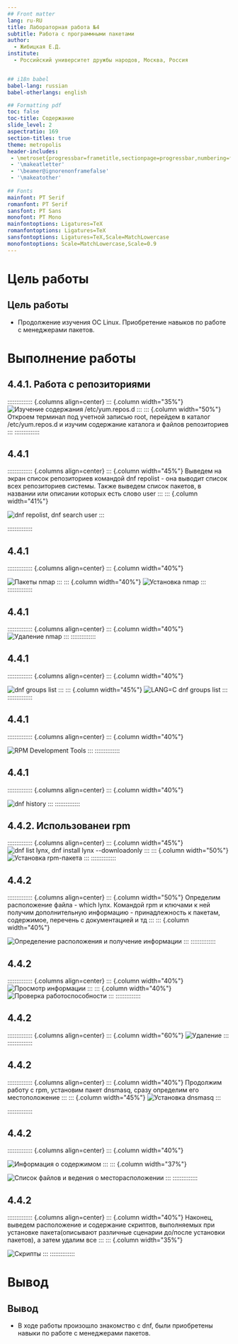 ```yaml
---
## Front matter
lang: ru-RU
title: Лабораторная работа №4
subtitle: Работа с программными пакетами
author:
  - Жибицкая Е.Д.
institute:
  - Российский университет дружбы народов, Москва, Россия


## i18n babel
babel-lang: russian
babel-otherlangs: english

## Formatting pdf
toc: false
toc-title: Содержание
slide_level: 2
aspectratio: 169
section-titles: true
theme: metropolis
header-includes:
 - \metroset{progressbar=frametitle,sectionpage=progressbar,numbering=fraction}
 - '\makeatletter'
 - '\beamer@ignorenonframefalse'
 - '\makeatother'
 
## Fonts
mainfont: PT Serif
romanfont: PT Serif
sansfont: PT Sans
monofont: PT Mono
mainfontoptions: Ligatures=TeX
romanfontoptions: Ligatures=TeX
sansfontoptions: Ligatures=TeX,Scale=MatchLowercase
monofontoptions: Scale=MatchLowercase,Scale=0.9
---
```



# Цель работы

## Цель работы

- Продолжение изучения ОС Linux. Приобретение навыков по работе с менеджерами пакетов.

# Выполнение работы

## 4.4.1. Работа с репозиториями

:::::::::::::: {.columns align=center}
::: {.column width="35%"}
![Изучение содержания /etc/yum.repos.d](image/1.jpg)
:::
::: {.column width="50%"}
Откроем терминал под учетной записью root, перейдем в каталог /etc/yum.repos.d и изучим содержание каталога и файлов репозиториев
:::
::::::::::::::

## 4.4.1
:::::::::::::: {.columns align=center}
::: {.column width="45%"}
Выведем на экран список репозиториев командой dnf repolist - она выводит список всех репозиториев системы.
Также выведем список пакетов, в названии или описании которых есть слово user
:::
::: {.column width="41%"}

![dnf repolist, dnf search user](image/3.jpg)
:::

::::::::::::::

## 4.4.1
:::::::::::::: {.columns align=center}
::: {.column width="40%"}

![Пакеты nmap](image/4.jpg)
:::
::: {.column width="40%"}
![Установка nmap](image/5.jpg)
:::
::::::::::::::

## 4.4.1
:::::::::::::: {.columns align=center}
::: {.column width="40%"}
![Удаление nmap](image/6.jpg)
:::
::::::::::::::



## 4.4.1
:::::::::::::: {.columns align=center}
::: {.column width="40%"}

![dnf groups list](image/7.jpg)
:::
::: {.column width="45%"}
![LANG=C dnf groups list](image/8.jpg)
:::
::::::::::::::


## 4.4.1
:::::::::::::: {.columns align=center}
::: {.column width="40%"}

![RPM Development Tools](image/9.jpg)
:::
::::::::::::::

## 4.4.1
:::::::::::::: {.columns align=center}
::: {.column width="40%"}

![dnf history](image/10.jpg)
:::
::::::::::::::


## 4.4.2. Использованеи rpm
:::::::::::::: {.columns align=center}
::: {.column width="45%"}
![dnf list lynx, dnf install lynx --downloadonly](image/11.jpg)
:::
::: {.column width="50%"}
![Установка rpm-пакета](image/12.jpg)
:::
::::::::::::::


## 4.4.2

:::::::::::::: {.columns align=center}
::: {.column width="50%"}
Определим расположение файла - which lynx. Командой rpm  и ключами к ней получим дополнительную информацию - принадлежность к пакетам, содержимое, перечень с документацией и тд
:::
::: {.column width="40%"}

![Определение расположения и получение информации](image/13.jpg)
:::
::::::::::::::


## 4.4.2

:::::::::::::: {.columns align=center}
::: {.column width="40%"}
![Просмотр информации](image/14.jpg)
:::
::: {.column width="40%"}
![Проверка работоспособности](image/14.1.jpg)
:::
::::::::::::::




## 4.4.2

:::::::::::::: {.columns align=center}
::: {.column width="60%"}
![Удаление](image/15.jpg)
:::
::::::::::::::

## 4.4.2

:::::::::::::: {.columns align=center}
::: {.column width="40%"}
Продолжим работу с rpm, установим пакет dnsmasq, сразу определим его местоположение
:::
::: {.column width="45%"}
![Установка dnsmasq](image/16.jpg)
:::

::::::::::::::


## 4.4.2
:::::::::::::: {.columns align=center}
::: {.column width="40%"}

![Информация о содержимом](image/17.jpg)
:::
::: {.column width="37%"}

![Список файлов и ведения о месторасположении](image/18.jpg)
:::
::::::::::::::

## 4.4.2
:::::::::::::: {.columns align=center}
::: {.column width="40%"}
Наконец, выведем расположение и содержание скриптов, выполняемых при установке пакета(описывают различные сценарии до/после установки пакетов), а затем удалим все
:::
::: {.column width="35%"}

![Скрипты](image/20.jpg)
:::
::::::::::::::

# Вывод

## Вывод

- В ходе работы произошло знакомство с dnf, были приобретены навыки по работе с менеджерами пакетов.




